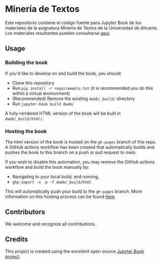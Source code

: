 # Minería de Textos

Este repositorio contiene el código fuente para Jupyter Book de los materiales de la asignatura Minería de Textos de la Universidad de Alicante. Los materiales resultantes pueden consultarse [aquí](https://joogvzz.github.io/dweb).

## Usage

### Building the book

If you'd like to develop on and build the book, you should:

- Clone this repository
- Run `pip install -r requirements.txt` (it is recommended you do this within a virtual environment)
- (Recommended) Remove the existing `dweb/_build/` directory
- Run `jupyter-book build dweb/`

A fully-rendered HTML version of the book will be built in `dweb/_build/html/`.

### Hosting the book

The html version of the book is hosted on the `gh-pages` branch of this repo. A GitHub actions workflow has been created that automatically builds and pushes the book to this branch on a push or pull request to main.

If you wish to disable this automation, you may remove the GitHub actions workflow and build the book manually by:

- Navigating to your local build; and running,
- `ghp-import -n -p -f dweb/_build/html`

This will automatically push your build to the `gh-pages` branch. More information on this hosting process can be found [here](https://jupyterbook.org/publish/gh-pages.html#manually-host-your-book-with-github-pages).

## Contributors

We welcome and recognize all contributions.

## Credits

This project is created using the excellent open source [Jupyter Book project](https://jupyterbook.org/).
